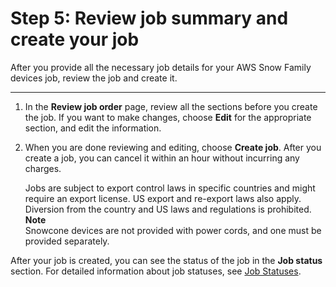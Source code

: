 # Step 5: Review job summary and create your job<a name="review-job"></a>

After you provide all the necessary job details for your AWS Snow Family devices job, review the job and create it\. 

****

1. In the **Review job order** page, review all the sections before you create the job\. If you want to make changes, choose **Edit** for the appropriate section, and edit the information\.

1. When you are done reviewing and editing, choose **Create job**\. After you create a job, you can cancel it within an hour without incurring any charges\.

   Jobs are subject to export control laws in specific countries and might require an export license\. US export and re\-export laws also apply\. Diversion from the country and US laws and regulations is prohibited\.
**Note**  
Snowcone devices are not provided with power cords, and one must be provided separately\.

After your job is created, you can see the status of the job in the **Job status** section\. For detailed information about job statuses, see [Job Statuses](https://docs.aws.amazon.com/snowball/latest/developer-guide/jobstatuses.html)\. 